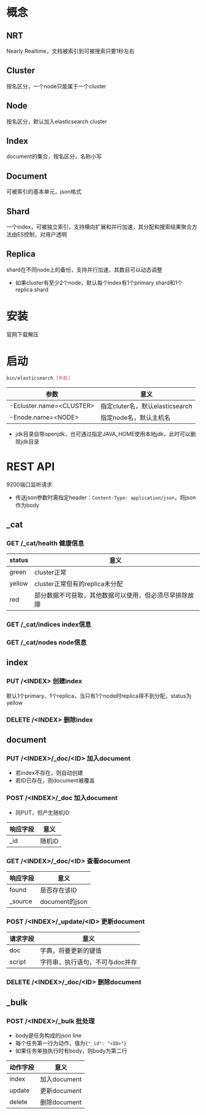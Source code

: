 # 概念
## NRT
Nearly Realtime，文档被索引到可被搜索只要1秒左右
## Cluster
按名区分，一个node只能属于一个cluster
## Node
按名区分，默认加入elasticsearch cluster
## Index
document的集合，按名区分，名称小写
## Document
可被索引的基本单元，json格式
## Shard
一个index，可被独立索引，支持横向扩展和并行加速，其分配和搜索结果聚合方法由ES控制，对用户透明
## Replica
shard在不同node上的备份，支持并行加速，其数目可以动态调整
* 如果cluster有至少2个node，默认每个index有1个primary shard和1个replica shard
# 安装
官网下载解压
# 启动
```sh
bin/elasticsearch [参数]
```
参数|意义
-|-
-Ecluster.name=&lt;CLUSTER&gt;|指定cluter名，默认elasticsearch
-Enode.name=&lt;NODE&gt;|指定node名，默认主机名
* jdk目录自带openjdk，也可通过指定JAVA_HOME使用本地jdk，此时可以删除jdk目录
# REST API
9200端口监听请求
* 传送json参数时需指定header：`Content-Type: application/json`，将json作为body
## _cat
### GET /_cat/health 健康信息
status|意义
-|-
green|cluster正常
yellow|cluster正常但有的replica未分配
red|部分数据不可获取，其他数据可以使用，但必须尽早排除故障
### GET /_cat/indices index信息
### GET /_cat/nodes node信息
## index
### PUT /&lt;INDEX&gt; 创建index
默认1个primary、1个replica，当只有1个node时replica得不到分配，status为yellow
### DELETE /&lt;INDEX&gt; 删除index
## document
### PUT /&lt;INDEX&gt;/_doc/&lt;ID&gt; 加入document
* 若index不存在，则自动创建
* 若ID已存在，则document被覆盖
### POST /&lt;INDEX&gt;/_doc 加入document
* 同PUT，但产生随机ID

响应字段|意义
-|-
_id|随机ID
### GET /&lt;INDEX&gt;/_doc/&lt;ID&gt; 查看document
响应字段|意义
-|-
found|是否存在该ID
_source|document的json
### POST /&lt;INDEX&gt;/_update/&lt;ID&gt; 更新document
请求字段|意义
-|-
doc|字典，将要更新的键值
script|字符串，执行语句，不可与doc并存
### DELETE /&lt;INDEX&gt;/_doc/&lt;ID&gt; 删除document
## _bulk
### POST /&lt;INDEX&gt;/_bulk 批处理
* body是任务构成的json line
* 每个任务第一行为动作，值为`{"_id": "<ID>"}`
* 如果任务单独执行时有body，则body为第二行

动作字段|意义
-|-
index|加入document
update|更新document
delete|删除document
